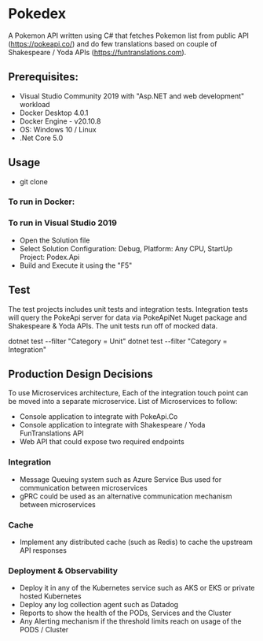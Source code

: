 # Pokedex
A Pokemon API written using C# that fetches Pokemon list from public API (https://pokeapi.co/) and do few translations based on couple of Shakespeare / Yoda APIs (https://funtranslations.com).

## Prerequisites:
- Visual Studio Community 2019 with "Asp.NET and web development" workload
- Docker Desktop 4.0.1
- Docker Engine - v20.10.8
- OS: Windows 10 / Linux
- .Net Core 5.0

## Usage
- git clone 
### To run in Docker:

### To run in Visual Studio 2019
- Open the Solution file
- Select Solution Configuration: Debug, Platform: Any CPU, StartUp Project: Podex.Api
- Build and Execute it using the "F5"


## Test
The test projects includes unit tests and integration tests. Integration tests will query the PokeApi server for data via PokeApiNet Nuget package and Shakespeare & Yoda APIs.
The unit tests run off of mocked data.

dotnet test --filter "Category = Unit"
dotnet test --filter "Category = Integration"

## Production Design Decisions
To use Microservices architecture, Each of the integration touch point can be moved into a separate microservice. List of Microservices to follow:
- Console application to integrate with PokeApi.Co
- Console application to integrate with Shakespeare / Yoda FunTranslations API
- Web API that could expose two required endpoints

### Integration 
- Message Queuing system such as Azure Service Bus used for communication between microservices
- gPRC could be used as an alternative communication mechanism between microservices

### Cache
- Implement any distributed cache (such as Redis) to cache the upstream API responses
### Deployment & Observability
- Deploy it in any of the Kubernetes service such as AKS or EKS or private hosted Kubernetes
- Deploy any log collection agent such as Datadog
- Reports to show the health of the PODs, Services and the Cluster
- Any Alerting mechanism if the threshold limits reach on usage of the PODS / Cluster



